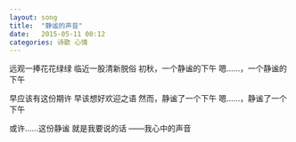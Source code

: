 ```yaml
---
layout: song
title:  "静谧的声音"
date:   2015-05-11 00:12
categories: 诗歌 心情
---
```


远观一捧花花绿绿
临近一股清新脱俗
初秋，一个静谧的下午
嗯……，一个静谧的下午

早应该有这份期许
早该想好欢迎之语
然而，静谧了一个下午
嗯……，静谧了一个下午

或许……这份静谧
就是我要说的话
——我心中的声音
